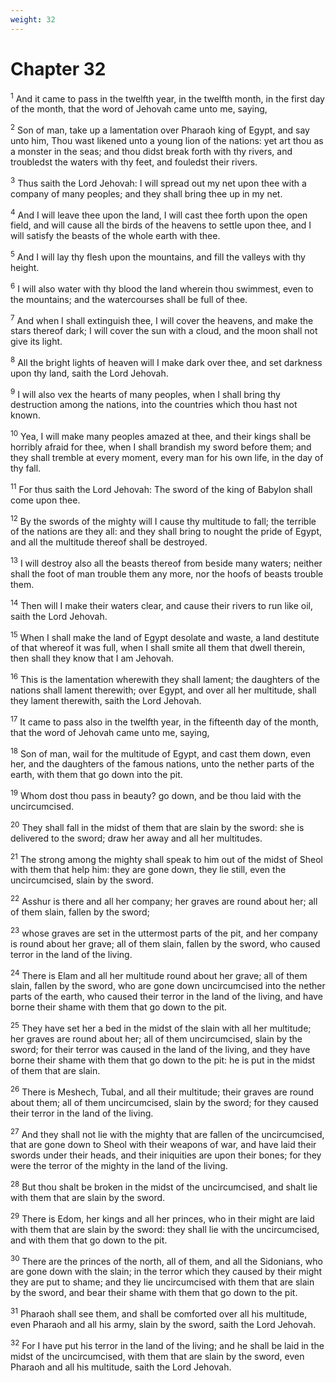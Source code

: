 ```yaml
---
weight: 32
---
```


# Chapter 32

<sup>1</sup> And it came to pass in the twelfth year, in the twelfth month, in the first day of the month, that the word of Jehovah came unto me, saying, 

<sup>2</sup> Son of man, take up a lamentation over Pharaoh king of Egypt, and say unto him, Thou wast likened unto a young lion of the nations: yet art thou as a monster in the seas; and thou didst break forth with thy rivers, and troubledst the waters with thy feet, and fouledst their rivers. 

<sup>3</sup> Thus saith the Lord Jehovah: I will spread out my net upon thee with a company of many peoples; and they shall bring thee up in my net. 

<sup>4</sup> And I will leave thee upon the land, I will cast thee forth upon the open field, and will cause all the birds of the heavens to settle upon thee, and I will satisfy the beasts of the whole earth with thee. 

<sup>5</sup> And I will lay thy flesh upon the mountains, and fill the valleys with thy height. 

<sup>6</sup> I will also water with thy blood the land wherein thou swimmest, even to the mountains; and the watercourses shall be full of thee. 

<sup>7</sup> And when I shall extinguish thee, I will cover the heavens, and make the stars thereof dark; I will cover the sun with a cloud, and the moon shall not give its light. 

<sup>8</sup> All the bright lights of heaven will I make dark over thee, and set darkness upon thy land, saith the Lord Jehovah. 

<sup>9</sup> I will also vex the hearts of many peoples, when I shall bring thy destruction among the nations, into the countries which thou hast not known. 

<sup>10</sup> Yea, I will make many peoples amazed at thee, and their kings shall be horribly afraid for thee, when I shall brandish my sword before them; and they shall tremble at every moment, every man for his own life, in the day of thy fall. 

<sup>11</sup> For thus saith the Lord Jehovah: The sword of the king of Babylon shall come upon thee. 

<sup>12</sup> By the swords of the mighty will I cause thy multitude to fall; the terrible of the nations are they all: and they shall bring to nought the pride of Egypt, and all the multitude thereof shall be destroyed. 

<sup>13</sup> I will destroy also all the beasts thereof from beside many waters; neither shall the foot of man trouble them any more, nor the hoofs of beasts trouble them. 

<sup>14</sup> Then will I make their waters clear, and cause their rivers to run like oil, saith the Lord Jehovah. 

<sup>15</sup> When I shall make the land of Egypt desolate and waste, a land destitute of that whereof it was full, when I shall smite all them that dwell therein, then shall they know that I am Jehovah. 

<sup>16</sup> This is the lamentation wherewith they shall lament; the daughters of the nations shall lament therewith; over Egypt, and over all her multitude, shall they lament therewith, saith the Lord Jehovah. 

<sup>17</sup> It came to pass also in the twelfth year, in the fifteenth day of the month, that the word of Jehovah came unto me, saying, 

<sup>18</sup> Son of man, wail for the multitude of Egypt, and cast them down, even her, and the daughters of the famous nations, unto the nether parts of the earth, with them that go down into the pit. 

<sup>19</sup> Whom dost thou pass in beauty? go down, and be thou laid with the uncircumcised. 

<sup>20</sup> They shall fall in the midst of them that are slain by the sword: she is delivered to the sword; draw her away and all her multitudes. 

<sup>21</sup> The strong among the mighty shall speak to him out of the midst of Sheol with them that help him: they are gone down, they lie still, even the uncircumcised, slain by the sword. 

<sup>22</sup> Asshur is there and all her company; her graves are round about her; all of them slain, fallen by the sword; 

<sup>23</sup> whose graves are set in the uttermost parts of the pit, and her company is round about her grave; all of them slain, fallen by the sword, who caused terror in the land of the living. 

<sup>24</sup> There is Elam and all her multitude round about her grave; all of them slain, fallen by the sword, who are gone down uncircumcised into the nether parts of the earth, who caused their terror in the land of the living, and have borne their shame with them that go down to the pit. 

<sup>25</sup> They have set her a bed in the midst of the slain with all her multitude; her graves are round about her; all of them uncircumcised, slain by the sword; for their terror was caused in the land of the living, and they have borne their shame with them that go down to the pit: he is put in the midst of them that are slain. 

<sup>26</sup> There is Meshech, Tubal, and all their multitude; their graves are round about them; all of them uncircumcised, slain by the sword; for they caused their terror in the land of the living. 

<sup>27</sup> And they shall not lie with the mighty that are fallen of the uncircumcised, that are gone down to Sheol with their weapons of war, and have laid their swords under their heads, and their iniquities are upon their bones; for they were the terror of the mighty in the land of the living. 

<sup>28</sup> But thou shalt be broken in the midst of the uncircumcised, and shalt lie with them that are slain by the sword. 

<sup>29</sup> There is Edom, her kings and all her princes, who in their might are laid with them that are slain by the sword: they shall lie with the uncircumcised, and with them that go down to the pit. 

<sup>30</sup> There are the princes of the north, all of them, and all the Sidonians, who are gone down with the slain; in the terror which they caused by their might they are put to shame; and they lie uncircumcised with them that are slain by the sword, and bear their shame with them that go down to the pit. 

<sup>31</sup> Pharaoh shall see them, and shall be comforted over all his multitude, even Pharaoh and all his army, slain by the sword, saith the Lord Jehovah. 

<sup>32</sup> For I have put his terror in the land of the living; and he shall be laid in the midst of the uncircumcised, with them that are slain by the sword, even Pharaoh and all his multitude, saith the Lord Jehovah. 


